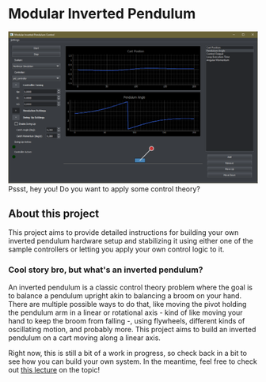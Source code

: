 # Modular Inverted Pendulum
![This is a screenshot of the application main window.](https://github.com/t-bieber/Modular-Inverted-Pendulum/blob/main/images/screenshot_1.png)
Pssst, hey you! Do you want to apply some control theory?

## About this project
This project aims to provide detailed instructions for building your own inverted pendulum hardware setup and stabilizing it using either one of the sample controllers or letting you apply your own control logic to it.
### Cool story bro, but what's an inverted pendulum?
An inverted pendulum is a classic control theory problem where the goal is to balance a pendulum upright akin to balancing a broom on your hand. There are multiple possible ways to do that, like moving the pivot holding the pendulum arm in a linear or rotational axis - kind of like moving your hand to keep the broom from falling -, using flywheels,  different kinds of oscillating motion, and probably more. This project aims to build an inverted pendulum on a cart moving along a linear axis. 

Right now, this is still a bit of a work in progress, so check back in a bit to see how you can build your own system.
In the meantime, feel free to check out [this lecture](https://www.youtube.com/watch?v=D3bblng-Kcc) on the topic!
